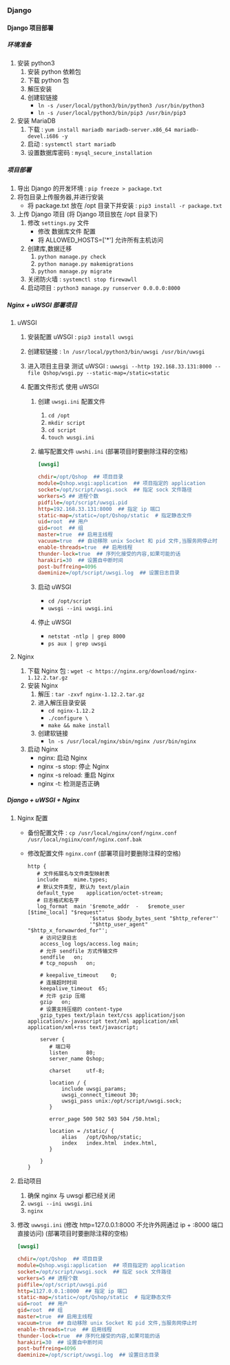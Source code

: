### Django

#### Django 项目部署

##### 环境准备

1. 安装 python3
   1. 安装 python 依赖包
   2. 下载 python 包
   3. 解压安装
   4. 创建软链接
      + `ln -s /user/local/python3/bin/python3 /usr/bin/python3`
      + `ln -s /user/local/python3/bin/pip3 /usr/bin/pip3`
2. 安装 MariaDB
   1. 下载 : `yum install mariadb mariadb-server.x86_64 mariadb-devel.i686 -y`
   2. 启动 : `systemctl start mariadb`
   3. 设置数据库密码 : `mysql_secure_installation`

##### 项目部署

1. 导出 Django 的开发环境 : `pip freeze > package.txt`
2. 将包目录上传服务器,并进行安装
   + 将 package.txt 放在 /opt 目录下并安装 : `pip3 install -r package.txt`
3. 上传 Django 项目 (将 Django 项目放在 /opt 目录下)
   1. 修改 `settings.py` 文件
      + 修改 数据库文件 配置
      + 将 ALLOWED_HOSTS=['*'] 允许所有主机访问
   2. 创建库,数据迁移
      1. `python manage.py check`
      2. `python manage.py makemigrations`
      3. `python manage.py migrate`
   3. 关闭防火墙 : `systemctl stop firewawll`
   4. 启动项目 : `python3 manage.py runserver 0.0.0.0:8000`

##### Nginx + uWSGI 部署项目

1. uWSGI

   1. 安装配置 uWSGI : `pip3 install uwsgi`

   2. 创建软链接 : `ln /usr/local/python3/bin/uwsgi /usr/bin/uwsgi`

   3. 进入项目主目录 测试 uWSGI : `uwwsgi --http 192.168.33.131:8000 --file Qshop/wsgi.py --static-map=/static=static`

   4. 配置文件形式 使用 uWSGI

      1. 创建 `uwsgi.ini` 配置文件

         1. `cd /opt`
         2. `mkdir script`
         3. `cd script`
         4. `touch wusgi.ini`

      2. 编写配置文件 `uwshi.ini` (部署项目时要删除注释的空格)

         ```ini
         [uwsgi]
         
         chdir=/opt/Qshop  ## 项目目录
         module=Qshop.wsgi:application  ## 项目指定的 application
         socket=/opt/script/uwsgi.sock  ## 指定 sock 文件路径
         workers=5 ## 进程个数
         pidfile=/opt/script/uwsgi.pid
         http=192.168.33.131:8000  ## 指定 ip 端口
         static-map=/static=/opt/Qshop/static  # 指定静态文件
         uid=root  ## 用户
         gid=root  ## 组
         master=true  ## 启用主线程
         vacuum=true  ## 自动移除 unix Socket 和 pid 文件,当服务网停止时
         enable-threads=true  ## 启用线程
         thunder-lock=true  ## 序列化接受的内容,如果可能的话
         harakiri=30  ## 设置自中断时间
         post-buffreing=4096
         daeminize=/opt/script/uwsgi.log  ## 设置日志目录
         ```

      3. 启动 uWSGI

         + `cd /opt/script`
         + `uwsgi --ini uwsgi.ini`

      4. 停止 uWSGI

         + `netstat -ntlp | grep 8000`
         + `ps aux | grep uwsgi`

2. Nginx

   1. 下载 Nginx 包 : `wget -c https://nginx.org/download/nginx-1.12.2.tar.gz`
   2. 安装 Nginx
      1. 解压 : `tar -zxvf nginx-1.12.2.tar.gz`
      2. 进入解压目录安装
         + `cd nginx-1.12.2`
         + `./configure \`
         + `make && make install`
      3. 创建软链接
         + `ln -s /usr/local/nginx/sbin/nginx /usr/bin/nginx`
   3. 启动 Nginx
      + nginx: 启动 Nginx
      + nginx -s stop: 停止 Nginx
      + nginx -s reload: 重启 Nginx
      + nginx -t: 检测是否正确

##### Django + uWSGI + Nginx

1. Nginx 配置

   + 备份配置文件 : `cp /usr/local/nginx/conf/nginx.conf /usr/local/ngiinx/conf/nginx.conf.bak`

   + 修改配置文件 `nginx.conf` (部署项目时要删除注释的空格)

     ````
     http {
     	# 文件拓展名与文件类型映射表
     	include		mime.types;
     	# 默认文件类型, 默认为 text/plain
     	default_type	application/octet-stream;
     	# 日志格式和名字
     	log_format	main '$remote_addr	-	$remote_user [$time_local] "$request"'
     					 '$status $body_bytes_sent "$http_referer"'
     					 '"$http_user_agent" "$http_x_forwawrded_for"';
         # 访问记录日志
         access_log	logs/access.log	main;
         # 允许 sendfile 方式传输文件
         sendfile	on;
         # tcp_nopush	on;
         
         # keepalive_timeout	0;
         # 连接超时时间
         keepalive_timeout	65;
         # 允许 gzip 压缩
         gzip	on;
         # 设置支持压缩的 content-type
         gzip_types text/plain text/css application/json application/x-javascript text/xml application/xml application/xml+rss text/javascript;
         
         server {
         	# 端口号
         	listen		80;
         	server_name	Qshop;
         	
         	charset		utf-8;
         	
         	location / {
         		include uwsgi_params;
         		uwsgi_connect_timeout 30;
         		uwsgi_pass unix:/opt/script/uwsgi.sock;
         	}
         	
         	error_page 500 502 503 504 /50.html;
         	
         	location = /static/ {
         		alias	/opt/Qshop/static;
         		index	index.html	index.html,
         	}
         	
         }
     }
     ````
     

2. 启动项目

   1. 确保 nginx 与 uwsgi 都已经关闭
   2. `uwsgi --ini uwsgi.ini`
   3. `nginx`

3. 修改 `uwwsgi.ini` (修改 http=127.0.0.1:8000 不允许外网通过 ip + :8000 端口直接访问) (部署项目时要删除注释的空格) 

   ```ini
   [uwsgi]
   
   chdir=/opt/Qshop  ## 项目目录
   module=Qshop.wsgi:application  ## 项目指定的 application
   socket=/opt/script/uwsgi.sock  ## 指定 sock 文件路径
   workers=5 ## 进程个数
   pidfile=/opt/script/uwsgi.pid
   http=1127.0.0.1:8000  ## 指定 ip 端口
   static-map=/static=/opt/Qshop/static  # 指定静态文件
   uid=root  ## 用户
   gid=root  ## 组
   master=true  ## 启用主线程
   vacuum=true  ## 自动移除 unix Socket 和 pid 文件,当服务网停止时
   enable-threads=true  ## 启用线程
   thunder-lock=true  ## 序列化接受的内容,如果可能的话
   harakiri=30  ## 设置自中断时间
   post-buffreing=4096
   daeminize=/opt/script/uwsgi.log  ## 设置日志目录
   ```

   


